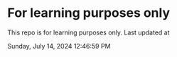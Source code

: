 # For learning purposes only
This repo is for learning purposes only.
Last updated at

Sunday, July 14, 2024 12:46:59 PM


